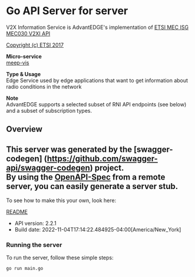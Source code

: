 # Go API Server for server

V2X Information Service is AdvantEDGE's implementation of [ETSI MEC ISG MEC030 V2XI API](http://www.etsi.org/deliver/etsi_gs/MEC/001_099/030/02.02.01_60/gs_MEC030v020201p.pdf) <p>[Copyright (c) ETSI 2017](https://forge.etsi.org/etsi-forge-copyright-notice.txt) <p>**Micro-service**<br>[meep-vis](https://github.com/InterDigitalInc/AdvantEDGE/tree/master/go-apps/meep-vis) <p>**Type & Usage**<br>Edge Service used by edge applications that want to get information about radio conditions in the network <p>**Note**<br>AdvantEDGE supports a selected subset of RNI API endpoints (see below) and a subset of subscription types.

## Overview
This server was generated by the [swagger-codegen]
(https://github.com/swagger-api/swagger-codegen) project.  
By using the [OpenAPI-Spec](https://github.com/OAI/OpenAPI-Specification) from a remote server, you can easily generate a server stub.  
-

To see how to make this your own, look here:

[README](https://github.com/swagger-api/swagger-codegen/blob/master/README.md)

- API version: 2.2.1
- Build date: 2022-11-04T17:14:22.484925-04:00[America/New_York]


### Running the server
To run the server, follow these simple steps:

```
go run main.go
```

